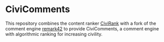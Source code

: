 # CiviComments

This repository combines the content ranker [CiviRank](https://github.com/JanaLasser/civirank/tree/dev) with a fork of the comment engine [remark42](https://remark42.com) to provide CiviComments, a comment engine with algorithmic ranking for increasing civility.
